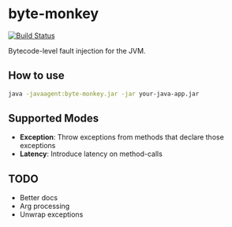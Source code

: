 # byte-monkey

[![Build Status](https://travis-ci.org/mrwilson/byte-monkey.png?branch=master)](https://travis-ci.org/mrwilson/byte-monkey)

Bytecode-level fault injection for the JVM.

## How to use

```bash
java -javaagent:byte-monkey.jar -jar your-java-app.jar
```

## Supported Modes

 * **Exception**: Throw exceptions from methods that declare those exceptions
 * **Latency**: Introduce latency on method-calls

## TODO

 * Better docs
 * Arg processing
 * Unwrap exceptions
